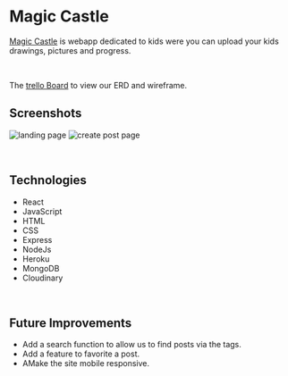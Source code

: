 <h1>Magic Castle</h1>

<a href="https://magic-castle.herokuapp.com/">Magic Castle</a> is webapp dedicated to kids were you can upload your kids drawings, pictures and progress.  

<br>

The <a href="https://trello.com/b/3P8F6JVw/p4-magic-castle">trello Board</a> to view our ERD and wireframe.
<br>

<h2>Screenshots</h2>

![landing page](https://imgur.com/a/yIOPKTi)
![create post page](https://imgur.com/KZEtkZH)


<br>

<h2>Technologies</h2>
<ul>
  <li>React</li>
  <li>JavaScript</li>
  <li>HTML</li>
  <li>CSS</li>
  <li>Express</li>
  <li>NodeJs</li>
  <li>Heroku</li>
  <li>MongoDB</li>
  <li>Cloudinary</li>
</ul>

<br>

<h2>Future Improvements</h2>
<ul>
  <li>Add a search function to allow us to find posts via the tags.</li>
  <li>Add a feature to favorite a post.</li>
  <li>AMake the site mobile responsive.</li>
</ul>
